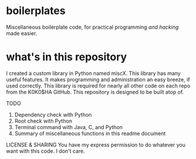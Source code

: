 # boilerplates

Miscellaneous boilerplate code, for practical programming *and hacking* made easier.

# what's in this repository
I created a custom library in Python named miscX. This library has many useful features. It makes programming and administration an easy breeze, if used correctly. This library is required for nearly all other code on each repo from the K0K0$HA GitHub. This repository is designed to be built atop of. 

TODO
1. Dependency check with Python
2. Root check with Python
3. Terminal command with Java, C, and Python
4. Summary of miscellaneous functions in this readme document

LICENSE & SHARING
You have my express permission to do whatever you want with this code. I don't care.
